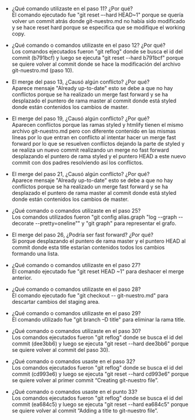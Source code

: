 -	¿Qué comando utilizaste en el paso 11? ¿Por qué?<br>
El comando ejecutado fue "git reset –-hard HEAD~1" porque se quería volver un commit
atrás donde git-nuestro.md no había sido modificado y se hace reset hard porque se
específica que se modifique el working copy.    

-	¿Qué comando o comandos utilizaste en el paso 12? ¿Por qué?<br>
Los comandos ejecutados fueron "git reflog" donde se busca el id del commit (b791bcf)
y luego se ejecuta "git reset --hard b791bcf" porque se quiere volver al commit donde
se hace la modificación del archivo git-nuestro.md (paso 10).

-	El merge del paso 13, ¿Causó algún conflicto? ¿Por qué?<br>
Aparece mensaje "Already up-to-date" esto se debe a que no hay conflictos porque se ha realizado
un merge fast forward y se ha desplazado el puntero de rama master al commit donde está
styled donde están contenidos los cambios de master.

-	El merge del paso 19, ¿Causó algún conflicto? ¿Por qué?<br>
Aparecen conflictos porque las ramas styled y htmlify tienen el mismo archivo git-nuestro.md
pero con diferente contenido en las mismas líneas por lo que entran en conflicto al intentar
hacer un merge fast forward por lo que se resuelven conflictos dejando la parte de styled
y se realiza un nuevo commit realizando un merge no fast forward desplazando el puntero de rama
styled y el puntero HEAD a este nuevo commit con dos padres resolviendo así los conflictos.

-	El merge del paso 21, ¿Causó algún conflicto? ¿Por qué?<br>
Aparece mensaje "Already up-to-date" esto se debe a que no hay conflictos porque se ha realizado
un merge fast forward y se ha desplazado el puntero de rama master al commit donde está
styled donde están contenidos los cambios de master.

-	¿Qué comando o comandos utilizaste en el paso 25?<br>
Los comandos utilizados fueron "git config alias.graph "log --graph --decorate --pretty=oneline""
y "git graph" para representar el grafo.

-	El merge del paso 26, ¿Podría ser fast forward? ¿Por qué?<br>
Si porque desplazando el puntero de rama master y el puntero HEAD al commit donde esta title
estarían contenidos todos los cambios formando una lista.

-	¿Qué comando o comandos utilizaste en el paso 27?<br>
El comando ejecutado fue "git reset HEAD ~1" para deshacer el merge anterior.

-	¿Qué comando o comandos utilizaste en el paso 28?<br>
El comando ejecutado fue "git checkout -- git-nuestro.md" para descartar cambios del staging
area.

-	¿Qué comando o comandos utilizaste en el paso 29?<br>
El comando utilizado fue "git branch –D title" para eliminar la rama title.

-	¿Qué comando o comandos utilizaste en el paso 30?<br>
Los comandos ejecutados fueron "git reflog" donde se busca el id del commit (dee3bb6)
y luego se ejecuta "git reset --hard dee3bb6" porque se quiere volver al commit del paso 30).

-	¿Qué comando o comandos usaste en el paso 32?<br>
Los comandos ejecutados fueron "git reflog" donde se busca el id del commit (cd993e6)
y luego se ejecuta "git reset --hard cd993e6" porque se quiere volver al primer commit
“Creating git-nuestro file”.

-	¿Qué comando o comandos usaste en el punto 33?<br>
Los comandos ejecutados fueron "git reflog" donde se busca el id del commit (ea684c5)
y luego se ejecuta "git reset --hard ea684c5" porque se quiere volver al commit
“Adding a title to git-nuestro file”.
